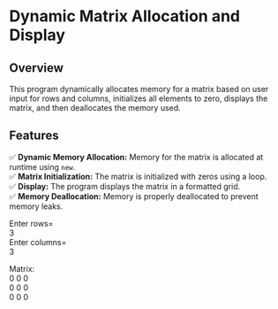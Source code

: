# Dynamic Matrix Allocation and Display  

## Overview  
This program dynamically allocates memory for a matrix based on user input for rows and columns, initializes all elements to zero, displays the matrix, and then deallocates the memory used.  

## Features  
✅ **Dynamic Memory Allocation:** Memory for the matrix is allocated at runtime using `new`.  
✅ **Matrix Initialization:** The matrix is initialized with zeros using a loop.  
✅ **Display:** The program displays the matrix in a formatted grid.  
✅ **Memory Deallocation:** Memory is properly deallocated to prevent memory leaks.  

Enter rows=  
3  
Enter columns=  
3  

Matrix:  
0 0 0  
0 0 0  
0 0 0  